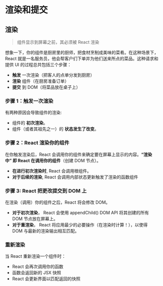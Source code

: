 # 渲染和提交

## 渲染

> 组件显示到屏幕之前，其必须被 React 渲染

想象一下，你的组件是厨房里的厨师，把食材烹制成美味的菜肴。在这种场景下，React 就是一名服务员，他会帮客户们下单并为他们送来所点的菜品。这种请求和提供 UI 的过程总共包括三个步骤：

-   **触发** 一次渲染（把客人的点单分发到厨房）
-   **渲染** 组件（在厨房准备订单）
-   **提交** 到 DOM（将菜品放在桌子上）

### 步骤 1：触发一次渲染

有两种原因会导致组件的渲染:

-   组件的 **初次渲染**。
-   组件（或者其祖先之一）的 **状态发生了改变**。

### 步骤 2：React 渲染你的组件

在你触发渲染后，React 会调用你的组件来确定要在屏幕上显示的内容。**“渲染中” 即 React 在调用你的组件**（创建 DOM 节点）。

-   **在进行初次渲染时**, React 会调用根组件。
-   **对于后续的渲染**, React 会调用内部状态更新触发了渲染的函数组件

### 步骤 3: React 把更改提交到 DOM 上

在渲染（调用）你的组件之后，React 将会修改 DOM。

-   **对于初次渲染**， React 会使用 appendChild() DOM API 将其创建的所有 DOM 节点放在屏幕上。
-   **对于重渲染**， React 将应用最少的必要操作（在渲染时计算！），以使得 DOM 与最新的渲染输出相互匹配。

### 重新渲染

当 React 重新渲染一个组件时：

-   React 会再次调用你的函数
-   函数会返回新的 JSX 快照
-   React 会更新界面以匹配返回的快照
